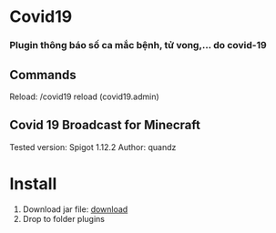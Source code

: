 # Covid19

### Plugin thông báo số ca mắc bệnh, tử vong,... do covid-19

## Commands
Reload: /covid19 reload (covid19.admin)


## Covid 19 Broadcast for Minecraft

Tested version: Spigot 1.12.2
Author: quandz

# **Install**
1. Download jar file: [download](https://github.com/boristran03/Covid19/raw/master/release/Covid19-1.0.jar)
2. Drop to folder plugins

